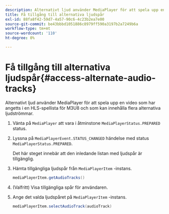 ```yaml
---
description: Alternativt ljud använder MediaPlayer för att spela upp en video som har angetts i en HLS-spellista för M3U8 och som kan innehålla flera alternativa ljudströmmar.
title: Få tillgång till alternativa ljudspår
exl-id: 88fa8f42-59d7-4a57-90c6-4c23b2ea7e00
source-git-commit: be43bbbd1051886c8979ff590a3197b2a7249b6a
workflow-type: tm+mt
source-wordcount: '110'
ht-degree: 0%

---
```


# Få tillgång till alternativa ljudspår{#access-alternate-audio-tracks}

Alternativt ljud använder MediaPlayer för att spela upp en video som har angetts i en HLS-spellista för M3U8 och som kan innehålla flera alternativa ljudströmmar.

1. Vänta på `MediaPlayer` att vara i åtminstone `MediaPlayerStatus.PREPARED` status.
1. Lyssna på `MediaPlayerEvent.STATUS_CHANGED` händelse med status `MediaPlayerStatus.PREPARED`.

   Det här steget innebär att den inledande listan med ljudspår är tillgänglig.

1. Hämta tillgängliga ljudspår från `MediaPlayerItem` -instans.

   ```java
   mediaPlayerItem.getAudioTracks()
   ```

1. (Valfritt) Visa tillgängliga spår för användaren.
1. Ange det valda ljudspåret på `MediaPlayerItem` -instans.

   ```java
   mediaPlayerItem.selectAudioTrack(audioTrack)
   ```
